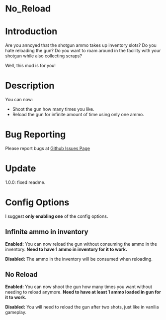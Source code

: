 # No_Reload

# Introduction

Are you annoyed that the shotgun ammo takes up inventory slots? Do you hate reloading the gun? Do you want to roam around in the facility with your shotgun while also collecting scraps?

Well, this mod is for you!

# Description
You can now:
- Shoot the gun how many times you like.
- Reload the gun for infinite amount of time using only one ammo.


# Bug Reporting

Please report bugs at [Github Issues Page](https://github.com/19miffyliu/No_Reload/issues)

# Update

1.0.0: fixed readme.

# Config Options

I suggest **only enabling one** of the config options.

## Infinite ammo in inventory

**Enabled:** You can now reload the gun without consuming the ammo in the inventory. **Need to have 1 ammo in inventory for it to work.**


**Disabled:** The ammo in the inventory will be consumed when reloading.


## No Reload

**Enabled:** You can now shoot the gun how many times you want without needing to reload anymore. **Need to have at least 1 ammo loaded in gun for it to work.**


**Disabled:** You will need to reload the gun after two shots, just like in vanilia gameplay.
